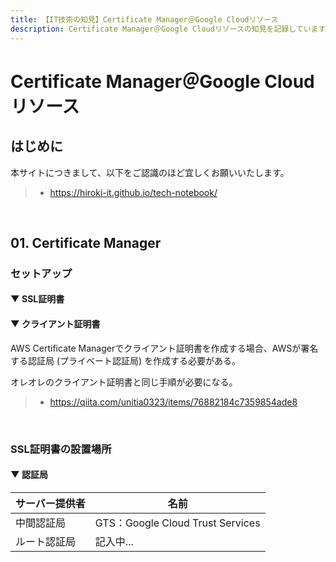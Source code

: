 ```yaml
---
title: 【IT技術の知見】Certificate Manager＠Google Cloudリソース
description: Certificate Manager＠Google Cloudリソースの知見を記録しています。
---
```


# Certificate Manager＠Google Cloudリソース

## はじめに

本サイトにつきまして、以下をご認識のほど宜しくお願いいたします。

> - https://hiroki-it.github.io/tech-notebook/

<br>

## 01. Certificate Manager

### セットアップ

#### ▼ SSL証明書

#### ▼ クライアント証明書

AWS Certificate Managerでクライアント証明書を作成する場合、AWSが署名する認証局 (プライベート認証局) を作成する必要がある。

オレオレのクライアント証明書と同じ手順が必要になる。

> - https://qiita.com/unitia0323/items/76882184c7359854ade8

<br>

### SSL証明書の設置場所

#### ▼ 認証局

| サーバー提供者 | 名前                             |
| -------------- | -------------------------------- |
| 中間認証局     | GTS：Google Cloud Trust Services |
| ルート認証局   | 記入中...                        |

<br>
